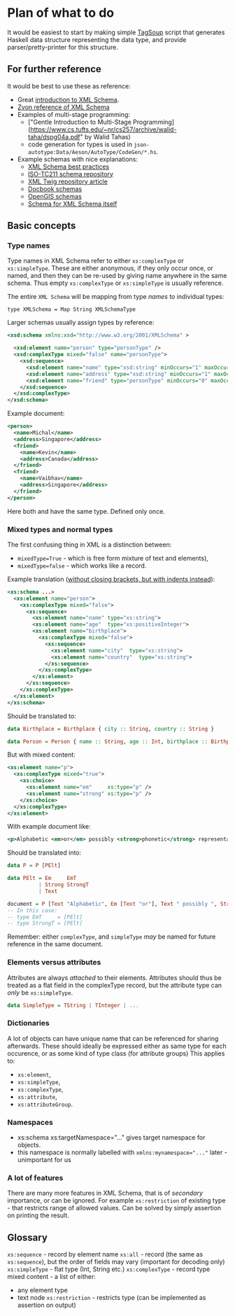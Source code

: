 # Plan of what to do

It would be easiest to start by making simple
[TagSoup](https://hackage.haskell.org/package/tagsoup) script that
generates Haskell data structure representing the data type, and provide
parser/pretty-printer for this structure.

## For further reference

It would be best to use these as reference:
* Great [introduction to XML Schema](https://www.w3schools.com/xml/schema_intro.asp).
* [Zvon reference of XML Schema](http://zvon.org/xxl/xmlSchema2001Reference/Output/Schema/index.html)
* Examples of multi-stage programming:
  - ["Gentle Introduction to Multi-Stage Programming](https://www.cs.tufts.edu/~nr/cs257/archive/walid-taha/dspg04a.pdf" by Walid Tahas)
  - code generation for types is used in `json-autotype:Data/Aeson/AutoType/CodeGen/*.hs`.
* Example schemas with nice explanations:
  - [XML Schema best practices](http://xml.coverpages.org/HP-StephensonSchemaBestPractices.pdf)
  - [ISO-TC211 schema repository](https://github.com/ISO-TC211/XML)
  - [XML Twig repository article](http://www.xmltwig.org/article/bw/bw_04-schema_repositories.html)
  - [Docbook schemas](http://www.oasis-open.org/docbook/xsd/)
  - [OpenGIS schemas](https://github.com/schema-repo/schema-repo)
  - [Schema for XML Schema itself](https://www.w3.org/TR/xmlschema-1/#normative-schemaSchema)

## Basic concepts

### Type names

Type names in XML Schema refer to either `xs:complexType` or `xs:simpleType`.
These are either anonymous, if they only occur once, or named, and then they can be re-used by giving
name anywhere in the same schema. Thus empty `xs:complexType` or `xs:simpleType` is usually reference.

The entire `XML Schema` will be mapping from type *names* to individual types:
```
type XMLSchema = Map String XMLSchemaType
```

Larger schemas usually assign types by reference:
```xml
<xsd:schema xmlns:xsd="http://www.w3.org/2001/XMLSchema" > 

  <xsd:element name="person" type="personType" /> 
  <xsd:complexType mixed="false" name="personType"> 
    <xsd:sequence> 
      <xsd:element name="name" type="xsd:string" minOccurs="1" maxOccurs="1"/>
      <xsd:element name="address" type="xsd:string" minOccurs="1" maxOccurs="2"/>
      <xsd:element name="friend" type="personType" minOccurs="0" maxOccurs="unbounded"/>
    </xsd:sequence> 
  </xsd:complexType> 
</xsd:schema>
```
Example document:
```xml
<person>
  <name>Michal</name>
  <address>Singapore</address>
  <friend>
    <name>Kevin</name>
    <address>Canada</address>
  </friend>
  <friend>
    <name>Vaibhav</name>
    <address>Singapore</address>
  </friend>
</person>
```
Here both <person/> and <friend/> have the same type. Defined only once.

### Mixed types and normal types

The first confusing thing in XML is a distinction between:
* `mixedType=True`  - which is free form mixture of text and elements),
* `mixedType=false` - which works like a record.

Example translation ([without closing brackets, but with indents instead](http://www.iro.umontreal.ca/~lapalme/ForestInsteadOfTheTrees/HTML/ch10s05.html)):
```xml
<xs:schema ...>
  <xs:element name="person">
    <xs:complexType mixed="false">
      <xs:sequence>
        <xs:element name="name" type="xs:string">
        <xs:element name="age"  type="xs:positiveInteger">
        <xs:element name="birthplace">
          <xs:complexType mixed="false">
            <xs:sequence>
              <xs:element name="city"  type="xs:string">
              <xs:element name="country"  type="xs:string">
            </xs:sequence>
          </xs:complexType>
        </xs:element>
      </xs:sequence>
    </xs:complexType>
  </xs:element>
</xs:schema>
```

Should be translated to:
```haskell
data Birthplace = Birthplace { city :: String, country :: String }

data Person = Person { name :: String, age :: Int, birthplace :: Birthplace }
```

But with mixed content:
```xml
<xs:element name="p">
  <xs:complexType mixed="true">
    <xs:choice>
      <xs:element name="em"     xs:type="p" />
      <xs:element name="strong" xs:type="p" />
    </xs:choice>
  </xs:complexType>
</xs:element>
```
With example document like:
```xml
<p>Alphabetic <em>or</em> possibly <strong>phonetic</strong> representation.</p>
```


Should be translated into:
```haskell
data P = P [PElt]

data PElt = Em     EmT
          | Strong StrongT
          | Text

document = P [Text "Alphabetic", Em [Text "or"], Text " possibly ", Strong [Text "phonetic"], Text " representation"]
-- In this case:
-- type EmT     = [PElt]
-- type StrongT = [PElt]
```
Remember: either `complexType`, and `simpleType` *may* be named for future reference in the same document.

### Elements versus attributes

Attributes are always *attached* to their elements.
Attributes should thus be treated as a flat field in the complexType record,
but the attribute type can *only* be `xs:simpleType`.
```haskell
data SimpleType = TString | TInteger | ...
```

### Dictionaries
A lot of objects can have unique name that can be referenced for sharing afterwards.
These should ideally be expressed either as same type for each occurence,
or as some kind of type class (for attribute groups)
This applies to:
* `xs:element`,
* `xs:simpleType`,
* `xs:complexType`,
* `xs:attribute`,
* `xs:attributeGroup`.

### Namespaces
* xs:schema xs:targetNamespace="..." gives target namespace for objects.
* this namespace is normally labelled with `xmlns:mynamespace="..."` later - unimportant for us

### A lot of features

There are many more features in XML Schema, that is of *secondary* importance, or can be ignored.
For example `xs:restriction` of existing type - that restricts range of allowed values.
Can be solved by simply assertion on printing the result.

## Glossary
`xs:sequence` - record by element name
`xs:all` - record (the same as `xs:sequence`), but the order of fields may vary (important for decoding only)
`xs:simpleType` - flat type (Int, String etc.)
`xs:complexType` - record type
mixed content - a list of either:
  * any element type
  * text node
`xs:restriction` - restricts type (can be implemented as assertion on output)

